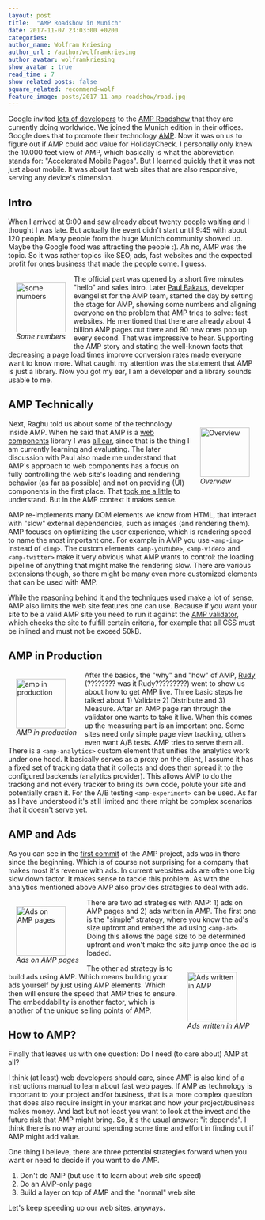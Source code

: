 ```yaml
---
layout: post
title:  "AMP Roadshow in Munich"
date: 2017-11-07 23:03:00 +0200
categories:  
author_name: Wolfram Kriesing
author_url : /author/wolframkriesing
author_avatar: wolframkriesing
show_avatar : true
read_time : 7
show_related_posts: false
square_related: recommend-wolf
feature_image: posts/2017-11-amp-roadshow/road.jpg
---
```


Google invited [lots of developers][devs-tweet] to the [AMP Roadshow][amp-roadshow] that they are currently doing worldwide.
We joined the Munich edition in their offices. 
Google does that to promote their technology [AMP][amp]. Now it was on us to figure out
if AMP could add value for HolidayCheck.
I personally only knew the 10.000 feet view of AMP, which basically is what the abbreviation 
stands for: "Accelerated Mobile Pages". But I learned quickly that it was not just about mobile.
It was about fast web sites that are also responsive, serving any device's dimension.

[devs-tweet]: https://twitter.com/wolframkriesing/status/927820303270662144
[amp-roadshow]: https://www.ampproject.org/amp-roadshow/
[amp]: https://www.ampproject.org/

## Intro

When I arrived at 9:00 and saw already about twenty people waiting and I thought I was late. But actually the event didn't start until 9:45 with about 120 people. Many people from the huge Munich community showed up. Maybe the Google food was attracting the people :). Ah no, AMP was the topic. So it was rather topics like SEO, ads, fast websites and the expected profit for ones business that made the people come. I guess.

<div style="float: left; padding: 1rem;">
<img src="{{site.baseurl}}/img/posts/2017-11-amp-roadshow/1-intro.jpg" alt="some numbers" width="100" class="sizeup-onhover-image scale3 origin-left-top" />
<br/><em>Some numbers</em>
</div>

The official part was opened by a short five minutes "hello" and sales intro.
Later [Paul Bakaus][paul], developer evangelist for the AMP team, started the day by setting the stage for AMP, showing some numbers and aligning everyone on the problem that AMP tries to solve: fast websites. He mentioned that there are already about 4 billion AMP pages out there and 90 new ones pop up every second. That was impressive to hear. Supporting the AMP story and stating the well-known facts that decreasing a page load times improve conversion rates made everyone want to know more. What caught my attention was the statement that AMP is just a library. Now you got my ear, I am a developer and a library sounds usable to me.

[paul]: https://twitter.com/pbakaus/

## AMP Technically

<div style="float: right; padding: 1rem;">
<img src="{{site.baseurl}}/img/posts/2017-11-amp-roadshow/2-amp-is.jpg" alt="Overview" width="100" class="sizeup-onhover-image scale3 origin-right-top" />
<br/><em>Overview</em>
</div>

Next, Raghu told us about some of the technology inside AMP. When he said that AMP is a [web components] library I was [all ear][tweet-1], since that is the thing I am currently learning and evaluating. The later discussion with Paul also made me understand that AMP's approach to web components has a focus on fully controlling the web site's loading and rendering behavior (as far as possible) and not on providing (UI) components in the first place. That [took me a little][tweet-2] to understand. But in the AMP context it makes sense.

AMP re-implements many DOM elements we know from HTML, that interact with "slow" external dependencies, such as images (and rendering them). AMP focuses on optimizing the user experience, which is rendering speed to name the most important one. For example in AMP you use `<amp-img>` instead of `<img>`. The custom elements `<amp-youtube>`, `<amp-video>` and `<amp-twitter>` make it very obvious what AMP wants to control: the loading pipeline of anything that might make the rendering slow. There are various extensions though, so there might be many even more customized elements that can be used with AMP.

While the reasoning behind it and the techniques used make a lot of sense, AMP also limits the web site features one can use. Because if you want your site to be a valid AMP site you need to run it against the [AMP validator][amp-validator], which checks the site to fulfill certain criteria, for example that all CSS must be inlined and must not be exceed 50kB.


[web components]: https://www.webcomponents.org/
[tweet-1]: https://twitter.com/wolframkriesing/status/927825238766882818
[tweet-2]: https://twitter.com/wolframkriesing/status/927835789404319744
[amp-validator]: https://validator.ampproject.org/

## AMP in Production

<div style="float: left; padding: 1rem;">
<img src="{{site.baseurl}}/img/posts/2017-11-amp-roadshow/3-in-prod.jpg" alt="amp in production" width="100" class="sizeup-onhover-image scale3 origin-left-top" />
<br/><em>AMP in production</em>
</div>

After the basics, the "why" and "how" of AMP, [Rudy][rudy] (???????? was it Rudy?????????) went to show us about how to get AMP live. Three basic steps he talked about 1) Validate 2) Distribute and 3) Measure. After an AMP page ran through the validator one wants to take it live. When this comes up the measuring part is an important one. Some sites need only simple page view tracking, others even want A/B tests. AMP tries to serve them all. There is a `<amp-analytics>` custom element that unifies the analytics work under one hood. It basically serves as a proxy on the client, I assume it has a fixed set of tracking data that it collects and does then spread it to the configured backends (analytics provider). This allows AMP to do the tracking and not every tracker to bring its own code, polute your site and potentially crash it.
For the A/B testing `<amp-experiment>` can be used. As far as I have understood it's still limited and there might be complex scenarios that it doesn't serve yet.

[rudy]: https://twitter.com/rudygalfi/

## AMP and Ads

As you can see in the [first commit][amp-first-commit] of the AMP project, ads was in there since the beginning. Which is of course not surprising for a company that makes most it's revenue with ads. In current websites ads are often one big slow down factor. It makes sense to tackle this problem. As with the analytics mentioned above AMP also provides strategies to deal with ads.

<div style="float: left; padding: 1rem;">
<img src="{{site.baseurl}}/img/posts/2017-11-amp-roadshow/4-ads-on-amp-pages.jpg" alt="Ads on AMP pages" width="100" class="sizeup-onhover-image scale3 origin-left-top" />
<br/><em>Ads on AMP pages</em>
</div>

There are two ad strategies with AMP: 1) ads on AMP pages and 2) ads written in AMP. 
The first one is the "simple" strategy, where you know the ad's size upfront and embed the ad using `<amp-ad>`. Doing this allows the page size to be determined upfront and won't make the site jump once the ad is loaded.

<div style="float: right; padding: 1rem;">
<img src="{{site.baseurl}}/img/posts/2017-11-amp-roadshow/5-ads-in-amp.jpg" alt="Ads written in AMP" width="100" class="sizeup-onhover-image scale3 origin-right-top" />
<br/><em>Ads written in AMP</em>
</div>

The other ad strategy is to build ads using AMP. Which means building your ads yourself by just using AMP elements.
Which then will ensure the speed that AMP tries to ensure. The embeddability is another factor, which is another of the 
unique selling points of AMP.

[amp-first-commit]: https://github.com/ampproject/amphtml/commit/5f414868caf5f431ebe64f840d6b1de6464085c4
[ben]: https://twitter.com/benmorss

## How to AMP?

Finally that leaves us with one question: Do I need (to care about) AMP at all?

I think (at least) web developers should care, since AMP is also kind of a instructions
manual to learn about fast web pages. If AMP as technology is important to your project and/or
business, that is a more complex question that does also require insight in your market
and how your project/business makes money. And last but not least you want to look at the
invest and the future risk that AMP might bring. So, it's the usual answer: "it depends".
I think there is no way around spending some time and effort in finding out if AMP might
add value.

One thing I believe, there are three potential strategies forward when you want or need to decide if you want to do AMP.

1. Don't do AMP (but use it to learn about web site speed)
1. Do an AMP-only page
1. Build a layer on top of AMP and the "normal" web site

Let's keep speeding up our web sites, anyways.